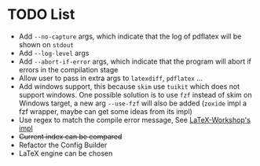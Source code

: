 # TODO List

- Add `--no-capture` args, which indicate that the log of pdflatex
will be shown on `stdout`
- Add `--log-level` args
- Add `--abort-if-error` args, which indicate that the program will abort
if errors in the compilation stage
- Allow user to pass in extra args to `latexdiff`, `pdflatex` ...
- Add windows support, this because `skim` use `tuikit` which does not
support windows. One possible solution is to use `fzf` instead of skim on Windows target,
a new arg `--use-fzf` will also be added
(`zoxide` impl a fzf wrapper, maybe can get some ideas from its impl)
- Use regex to match the compile error message,
See [LaTeX-Workshop's impl](https://github.com/James-Yu/LaTeX-Workshop/blob/f65d9e4e437a1fe206842f0ae9245e3181b11ad8/src/components/parser/latexlog.ts)
- ~~Current index can be compared~~
- Refactor the Config Builder
- LaTeX engine can be chosen